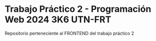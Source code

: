 # Trabajo Práctico 2 - Programación Web 2024 3K6 UTN-FRT

Repositorio perteneciente al FRONTEND del trabajo práctico 2 
